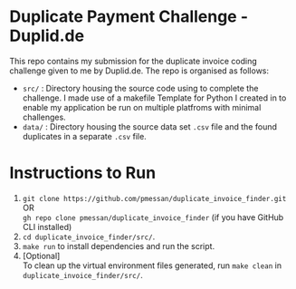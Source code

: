 # Duplicate Payment Challenge - Duplid.de

This repo contains my submission for the duplicate invoice coding challenge given to me by Duplid.de. The repo is organised as follows:
* `src/` : Directory housing the source code using to complete the challenge. I made use of a makefile Template for Python I created in to enable my application be run on multiple platfroms with minimal challenges.
* `data/` : Directory housing the source data set `.csv` file and the found duplicates in a separate `.csv` file.


# Instructions to Run

1. `git clone https://github.com/pmessan/duplicate_invoice_finder.git` OR  
`gh repo clone pmessan/duplicate_invoice_finder` 
(if you have GitHub CLI installed)
2. `cd duplicate_invoice_finder/src/`.
3. `make run` to install dependencies and run the script.
4. \[Optional\]  
To clean up the virtual environment files generated, run `make clean` in `duplicate_invoice_finder/src/`.
